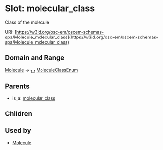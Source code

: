 
# Slot: molecular_class

Class of the molecule

URI: [https://w3id.org/osc-em/oscem-schemas-spa/Molecule_molecular_class](https://w3id.org/osc-em/oscem-schemas-spa/Molecule_molecular_class)


## Domain and Range

[Molecule](Molecule.md) &#8594;  <sub>1..1</sub> [MoleculeClassEnum](MoleculeClassEnum.md)

## Parents

 *  is_a: [molecular_class](molecular_class.md)

## Children


## Used by

 * [Molecule](Molecule.md)
